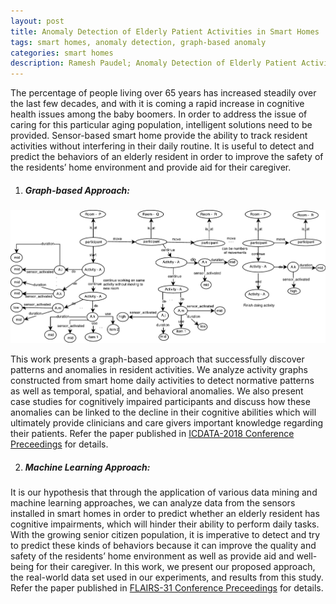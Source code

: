 ```yaml
---
layout: post
title: Anomaly Detection of Elderly Patient Activities in Smart Homes
tags: smart homes, anomaly detection, graph-based anomaly
categories: smart homes
description: Ramesh Paudel; Anomaly Detection of Elderly Patient Activities in Smart Homes
---
```


The percentage of people living over 65 years has increased steadily over the last few decades, and with it is coming a rapid increase in cognitive health issues among the baby boomers. In order to address the issue of caring for this particular aging population, intelligent solutions need to be provided. Sensor-based smart home provide the ability to track resident activities without interfering in their daily routine. It is useful to detect and predict the behaviors of an elderly resident in order to improve the safety of the residents’ home environment and provide aid for their caregiver.

1. <h5>Graph-based Approach:</h5>
<div class="span2 topimage">
    <a href="../assets/pics/Graph-Layout-Draw-IO.pdf">
        <img src="../assets/pics/Graph-Layout-Draw-IO.pdf"
              title="Graph Layout for Smart home Sensor" alt="Graph Layout for Smart home Sensor"/></a>
    </div>
    
This work presents a graph-based approach that successfully discover patterns and anomalies in resident activities. We analyze activity graphs constructed from smart home daily activities to detect normative patterns as well as temporal, spatial, and behavioral anomalies. We also present case studies for cognitively impaired participants and discuss how these anomalies can be linked to the decline in their cognitive abilities which will ultimately provide clinicians and care givers important knowledge regarding their patients.
Refer the paper published in [ICDATA-2018 Conference Preceedings](https://csce.ucmss.com/cr/books/2018/LFS/CSREA2018/ICD8019.pdf) for details.

2. <h5>Machine Learning Approach:</h5>
It is our hypothesis that through the application of various data mining and machine learning approaches, we can analyze data from the sensors installed in smart homes in order to predict whether an elderly resident has cognitive impairments, which will hinder their ability to perform daily tasks. With the growing senior citizen population, it is imperative to detect and try to predict these kinds of behaviors because it can improve the quality and safety of the residents’ home environment as well as provide aid and well-being for their caregiver. In this work, we present our proposed approach, the real-world data set used in our experiments, and results from this study. 
Refer the paper published in [FLAIRS-31 Conference Preceedings](https://aaai.org/ocs/index.php/FLAIRS/FLAIRS18/paper/view/17622/16833) for details.
